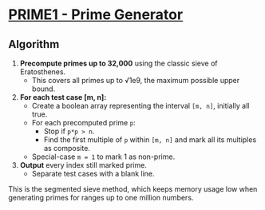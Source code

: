 # [PRIME1 - Prime Generator](https://www.spoj.com/problems/PRIME1)

## Algorithm

1. **Precompute primes up to 32,000** using the classic sieve of Eratosthenes.
   - This covers all primes up to √1e9, the maximum possible upper bound.
2. **For each test case [m, n]:**
   - Create a boolean array representing the interval `[m, n]`, initially all true.
   - For each precomputed prime `p`:
     - Stop if `p*p > n`.
     - Find the first multiple of `p` within `[m, n]` and mark all its multiples as composite.
   - Special-case `m = 1` to mark 1 as non-prime.
3. **Output** every index still marked prime.
   - Separate test cases with a blank line.

This is the segmented sieve method, which keeps memory usage low when generating primes for ranges up to one million numbers.
